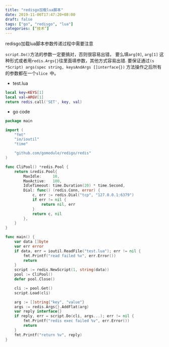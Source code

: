 ```yaml
---
title: "redisgo加载lua脚本"
date: 2019-11-06T17:47:20+08:00
draft: false
tags: ["go", "redisgo", "lua"]
categories: [“技术”]
---
```


redisgo加载lua脚本参数传递过程中需要注意

`script.Do()`方法的参数一定要搞对，否则很容易出错， 要么填`arg[0]`, `arg[1]` 这种形式或者用`redis.Args{}`往里面填参数，其他方式容易出错. 要保证通过`(s *Script) args(spec string, keysAndArgs []interface{})` 方法操作之后所有的参数都在一个`slice `中。


* test.lua
```lua
local key=KEYS[1]
local val=ARGV[1]
return redis.call('SET', key, val)
```

* go code
```go
package main

import (
	"fmt"
	"io/ioutil"
	"time"

	"github.com/gomodule/redigo/redis"
)

func CliPool() *redis.Pool {
	return &redis.Pool{
		MaxIdle:     10,
		MaxActive:   100,
		IdleTimeout: time.Duration(20) * time.Second,
		Dial: func() (redis.Conn, error) {
			c, err := redis.Dial("tcp", "127.0.0.1:6379")
			if err != nil {
				return nil, err
			}
			return c, nil
		},
	}
}

func main() {
	var data []byte
	var err error
	if data, err = ioutil.ReadFile("test.lua"); err != nil {
		fmt.Printf("read failed %v", err.Error())
		return
	}
	script := redis.NewScript(1, string(data))
	pool := CliPool()
	defer pool.Close()

	cli := pool.Get()
	script.Load(cli)

	arg := []string{"key", "value"}
	args := redis.Args{}.AddFlat(arg)
	var reply interface{}
	if reply, err = script.Do(cli, args...); err != nil {
		fmt.Printf("redis exec failed %v", err.Error())
		return
	}
	fmt.Printf("return %v", reply)
}
```